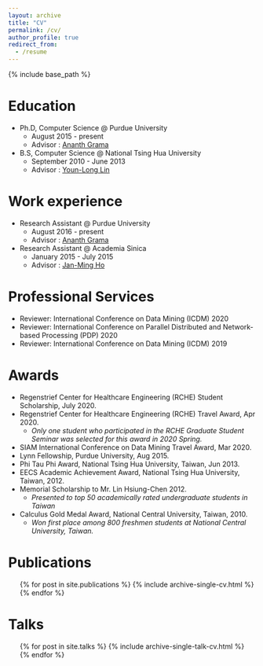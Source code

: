 ```yaml
---
layout: archive
title: "CV"
permalink: /cv/
author_profile: true
redirect_from:
  - /resume
---
```


{% include base_path %}

Education
======
* Ph.D, Computer Science @ Purdue University
  * August 2015 - present
  * Advisor : [Ananth Grama](https://www.cs.purdue.edu/people/faculty/ayg)
* B.S, Computer Science @ National Tsing Hua University
  * September 2010 - June 2013
  * Advisor : [Youn-Long Lin](http://www.cs.nthu.edu.tw/~ylin/)
  
Work experience
======
* Research Assistant @ Purdue University
  * August 2016 - present
  * Advisor : [Ananth Grama](https://www.cs.purdue.edu/people/faculty/ayg)
* Research Assistant @ Academia Sinica
  * January 2015 - July 2015
  * Advisor : [Jan-Ming Ho](https://www.iis.sinica.edu.tw/pages/hoho/vita_en.html)


  
Professional Services
======
* Reviewer: International Conference on Data Mining (ICDM) 2020
* Reviewer: International Conference on Parallel Distributed and Network-based Processing (PDP) 2020
* Reviewer: International Conference on Data Mining (ICDM) 2019

Awards
======
* Regenstrief Center for Healthcare Engineering (RCHE) Student Scholarship, July 2020.
* Regenstrief Center for Healthcare Engineering (RCHE) Travel Award, Apr 2020.
  * *Only one student who participated in the RCHE Graduate Student Seminar was selected for this award in 2020 Spring.*
* SIAM International Conference on Data Mining Travel Award, Mar 2020.
* Lynn Fellowship, Purdue University, Aug 2015.
* Phi Tau Phi Award, National Tsing Hua University, Taiwan, Jun 2013.
* EECS Academic Achievement Award, National Tsing Hua University, Taiwan, 2012.
* Memorial Scholarship to Mr. Lin Hsiung-Chen 2012.
  * *Presented to top 50 academically rated undergraduate students in Taiwan*
* Calculus Gold Medal Award, National Central University, Taiwan, 2010.
  * *Won first place among 800 freshmen students at National Central University, Taiwan.*

Publications
======
  <ul>{% for post in site.publications %}
    {% include archive-single-cv.html %}
  {% endfor %}</ul>
  
Talks
======
  <ul>{% for post in site.talks %}
    {% include archive-single-talk-cv.html %}
  {% endfor %}</ul>
    

